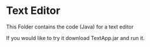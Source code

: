 # Text Editor

This Folder contains the code (Java) for a text editor

If you would like to try it download TextApp.jar and run it.